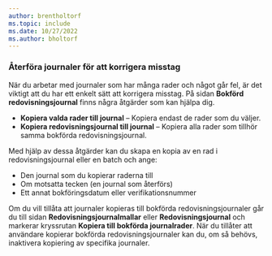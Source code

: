 ```yaml
---
author: brentholtorf
ms.topic: include
ms.date: 10/27/2022
ms.author: bholtorf
---
```


### <a name="reversing-journals-to-correct-mistakes" />Återföra journaler för att korrigera misstag

När du arbetar med journaler som har många rader och något går fel, är det viktigt att du har ett enkelt sätt att korrigera misstag. På sidan **Bokförd redovisningsjournal** finns några åtgärder som kan hjälpa dig.

* **Kopiera valda rader till journal** – Kopiera endast de rader som du väljer.
* **Kopiera redovisningsjournal till journal** – Kopiera alla rader som tillhör samma bokförda redovisningsjournal.

Med hjälp av dessa åtgärder kan du skapa en kopia av en rad i redovisningsjournal eller en batch och ange:

* Den journal som du kopierar raderna till
* Om motsatta tecken (en journal som återförs)
* Ett annat bokföringsdatum eller verifikationsnummer

Om du vill tillåta att journaler kopieras till bokförda redovisningsjournaler går du till sidan **Redovisningsjournalmallar** eller **Redovisningsjournal** och markerar kryssrutan **Kopiera till bokförda journalrader**. När du tillåter att användare kopierar bokförda redovisningsjournaler kan du, om så behövs, inaktivera kopiering av specifika journaler.
